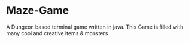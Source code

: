 # Maze-Game
A Dungeon based terminal game written in java. This Game is filled with many cool and creative items &amp; monsters
